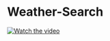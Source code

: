 # Weather-Search
[![Watch the video](https://i.imgur.com/vKb2F1B.png)](https://youtu.be/0TiPWEER1A8)
